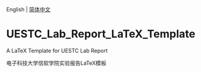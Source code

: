 English | [简体中文](./README.zh-CN.md)
# UESTC_Lab_Report_LaTeX_Template
A LaTeX Template for UESTC Lab Report

电子科技大学信软学院实验报告LaTeX模板
